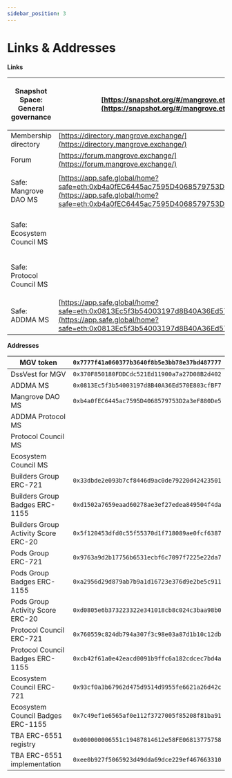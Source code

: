 ```yaml
---
sidebar_position: 3
---
```


# Links & Addresses

**Links**

| <p>Snapshot Space:<br />General governance<br /></p> | [https://snapshot.org/#/mangrove.eth](https://snapshot.org/#/mangrove.eth)                                                                                           |
| ------------------------------------------------ | -------------------------------------------------------------------------------------------------------------------------------------------------------------------- |
| Membership directory                             | [https://directory.mangrove.exchange/](https://directory.mangrove.exchange/)                                                                                         |
| Forum                                            | [https://forum.mangrove.exchange/](https://forum.mangrove.exchange/)                                                                                                 |
| <p>Safe:<br />Mangrove DAO MS<br /></p>              | [https://app.safe.global/home?safe=eth:0xb4a0fEC6445ac7595D4068579753D2a3eF880De5](https://app.safe.global/home?safe=eth:0xb4a0fEC6445ac7595D4068579753D2a3eF880De5) |
| <p>Safe:<br />Ecosystem Council MS</p>             |                                                                                                                                                                      |
| <p>Safe:<br />Protocol Council MS</p>              |                                                                                                                                                                      |
| <p>Safe:<br />ADDMA MS<br /></p>                     | [https://app.safe.global/home?safe=eth:0x0813Ec5f3b54003197d8B40A36Ed570E803cfBF7](https://app.safe.global/home?safe=eth:0x0813Ec5f3b54003197d8B40A36Ed570E803cfBF7) |

**Addresses**

| MGV token                            | `0x7777f41a060377b3640f8b5e3bb78e37bd487777` |
| ------------------------------------ | -------------------------------------------- |
| DssVest for MGV                      | `0x370F850180FDDCdc521Ed11900a7a27D08B2d402` |
| ADDMA MS                             | `0x0813Ec5f3b54003197d8B40A36Ed570E803cfBF7` |
| Mangrove DAO MS                      | `0xb4a0fEC6445ac7595D4068579753D2a3eF880De5` |
| ADDMA Protocol MS                    |                                              |
| Protocol Council MS                  |                                              |
| Ecosystem Council MS                 |                                              |
| Builders Group ERC-721               | `0x33dbde2e093b7cf8446d9ac0de79220d42423501` |
| Builders Group Badges ERC-1155       | `0xd1502a7659eaad60278ae3ef27edea849504f4da` |
| Builders Group Activity Score ERC-20 | `0x5f120453dfd0c55f55370d1f718089ae0fcf6387` |
| Pods Group ERC-721                   | `0x9763a9d2b17756b6531ecbf6c7097f7225e22da7` |
| Pods Group Badges ERC-1155           | `0xa2956d29d879ab7b9a1d16723e376d9e2be5c911` |
| Pods Group Activity Score ERC-20     | `0xd0805e6b373223322e341018cb8c024c3baa98b0` |
| Protocol Council ERC-721             | `0x760559c824db794a307f3c98e03a87d1b10c12db` |
| Protocol Council Badges ERC-1155     | `0xcb42f61a0e42eacd0091b9ffc6a182cdcec7bd4a` |
| Ecosystem Council ERC-721            | `0x93cf0a3b67962d475d9514d9955fe6621a26d42c` |
| Ecosystem Council Badges ERC-1155    | `0x7c49ef1e6565af0e112f3727005f85208f81ba91` |
| TBA ERC-6551 registry                | `0x000000006551c19487814612e58FE06813775758` |
| TBA ERC-6551 implementation          | `0xee0b927f5065923d49dda69dce229ef467663310` |
